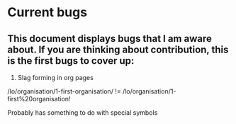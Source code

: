 # Current bugs

## This document displays bugs that I am aware about. If you are thinking about contribution, this is the first bugs to cover up:

1. Slag forming in org pages

  /lo/organisation/1-first-organisation/ != /lo/organisation/1-first%20organisation!

  Probably has something to do with special symbols 


